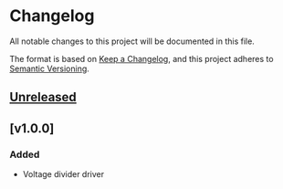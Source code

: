 # Changelog
All notable changes to this project will be documented in this file.

The format is based on [Keep a Changelog](https://keepachangelog.com/en/1.0.0/),
and this project adheres to [Semantic Versioning](https://semver.org/spec/v2.0.0.html).

## [Unreleased]

## [v1.0.0]

### Added

-   Voltage divider driver

[Unreleased]: https://github.com/IRNAS/irnas-voltage-divider-driver/compare/v1.0.0...HEAD
[Unreleased]: https://github.com/IRNAS/irnas-voltage-divider-driver/compare/828e69b754eea559f6c2ee2ce877975840dc17ae...v1.0.0
